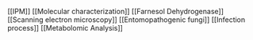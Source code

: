 [[IPM]]
[[Molecular characterization]]
[[Farnesol Dehydrogenase]]
[[Scanning electron microscopy]]
[[Entomopathogenic fungi]]
[[Infection process]]
[[Metabolomic Analysis]]
